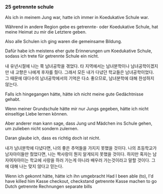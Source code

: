 ### 25 getrennte schule

Als ich in meinem Jung war, hatte ich immer in Koedukative Schule war. 

Während in andere Region gebe es getrennte- oder Koedukative Schule, hat meine Heimat zu mir die Letztere geben. 

Also alle Schulen ich ging waren die gemeinsame Bildung. 

Dafür habe ich meistens eher gute Erinnerungen um Koedukative Schule, sodass ich trete für getrennte Schule ein nicht. 

내 유년시절에 나는 쭉 남녀공학을 겪었다. 타 지역에서는 남녀분학이나 남녀공학이겠지만 내 고향은 나에게 후자를 줬다. 그래서 모든 내가 다녔던 학교들은 남녀공학이었다. 그 때문에 대다수의 남녀공학에서의 기억은 다소 좋으므로, 남녀분학에 대해 찬성하지 않는다.  

Falls ich hingegangen hätte, hätte ich nicht meine gute Gedächtnisse gehabt. 

Wenn meiner Grundschule hätte mir nur Jungs gegeben, hätte ich nicht einseltige Liebe lernen können. 

Aber anderer man kann sage, dass Jung und Mädchen ins Schule gehen, um zulieben nicht sondern zulernen. 

Daran glaube ich, dass es richtig doch ist nicht. 

내가 남녀분학에 다녔다면, 나의 좋은 추억들을 가지지 못했을 것이다. 나의 초등학교가 남자아이들만 줬었다면, 나는 짝사랑이 뭔지 알게되지 못했을 것이다. 하지만 혹자는 남자여자아이는 학교에 사랑을 하러 가는게 아니라 배우러 가는것이라고 말할 것이다. 그에 대해 나는 맞지 않다고 믿는다.

Wenn ich gekonnt hätte, 
hätte ich ihn umgebracht        Had I been able (to), 
                                I'd have killed him
Kasse                           checkout, checkstand
getrennte Kasse machen          to go Dutch
getrennte Rechnungen            separate bills